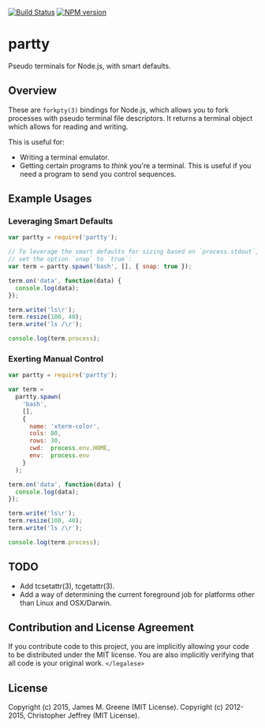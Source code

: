 [![Build Status](https://travis-ci.org/JamesMGreene/node-partty.svg?branch=master)](https://travis-ci.org/JamesMGreene/node-partty) [![NPM version](https://badge.fury.io/js/partty.svg)](https://www.npmjs.com/package/partty)
# partty

Pseudo terminals for Node.js, with smart defaults.

## Overview

These are `forkpty(3)` bindings for Node.js, which allows you to fork processes with pseudo terminal file descriptors. It returns a terminal object which allows for reading and writing.

This is useful for:
 - Writing a terminal emulator.
 - Getting certain programs to _think_ you're a terminal. This is useful if you need a program to send you control sequences.


## Example Usages

### Leveraging Smart Defaults

```js
var partty = require('partty');

// To leverage the smart defaults for sizing based on `process.stdout`,
// set the option `snap` to `true`:
var term = partty.spawn('bash', [], { snap: true });

term.on('data', function(data) {
  console.log(data);
});

term.write('ls\r');
term.resize(100, 40);
term.write('ls /\r');

console.log(term.process);
```


### Exerting Manual Control

```js
var partty = require('partty');

var term =
  partty.spawn(
    'bash',
    [],
    {
      name: 'xterm-color',
      cols: 80,
      rows: 30,
      cwd:  process.env.HOME,
      env:  process.env
    }
  );

term.on('data', function(data) {
  console.log(data);
});

term.write('ls\r');
term.resize(100, 40);
term.write('ls /\r');

console.log(term.process);
```


## TODO

 - Add tcsetattr(3), tcgetattr(3).
 - Add a way of determining the current foreground job for platforms other than Linux and OSX/Darwin.


## Contribution and License Agreement

If you contribute code to this project, you are implicitly allowing your code
to be distributed under the MIT license. You are also implicitly verifying that
all code is your original work. `</legalese>`


## License

Copyright (c) 2015, James M. Greene (MIT License).
Copyright (c) 2012-2015, Christopher Jeffrey (MIT License).
